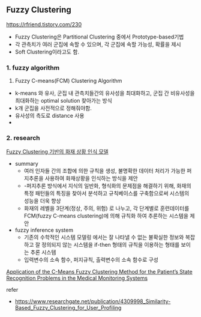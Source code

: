 ## Fuzzy Clustering
https://rfriend.tistory.com/230
- Fuzzy Clustering은 Partitional Clustering 중에서 Prototype-based기법
- 각 관측치가 여러 군집에 속할 수 있으며, 각 군집에 속할 가능성, 확률을 제시
- Soft Clustering이라고도 함.

### 1. fuzzy algorithm
1) Fuzzy C-means(FCM) Clustering Algorithm
- k-means 와 유사, 군집 내 관측치들간의 유사성을 최대화하고, 군집 간 비유사성을 최대화하는 optimal solution 찾아가는 방식
- k개 군집을 사전적으로 정해줘야함.
- 유사성의 측도로 distance 사용
- 


### 2. research
[Fuzzy Clustering 기반의 화재 상황 인식 모델](https://scienceon.kisti.re.kr/commons/util/originalView.do?cn=JAKO201125736639827&oCn=JAKO201125736639827&dbt=JAKO&journal=NJOU00423616)
- summary
	-  여러 인자들 간의 조합에 의한 규칙을 생성, 불명확한 데이터 처리가 가능한 퍼지추론을 사용하여 화재상황을 인식하는 방식을 제안
	-  -퍼지추론 방식에서 지식의 일반화, 형식화의 문제점을 해결하기 위해, 화재의 특정 패턴들의 특징을 찾아서 분석하고 규칙베이스를 구축함으로써 시스템의 성능을 더욱 향상
	-  화재의 레벨을 3단계(정상, 주의, 위험) 로 나누고, 각 단계별로 훈련데이터를 FCM(fuzzy C-means clustering)에 의해 규칙화 하여 추론하는 시스템을 제안
- fuzzy inference system
	- 기존의 수학적인 시스템 모델링 에서는 잘 나타낼 수 없는 불확실한 정보와 복잡하고 잘 정의되지 않는 시스템을 if-then 형태의 규칙을 이용하는 형태를 보이는 추론 시스템
	-  입력변수의 소속 함수, 퍼지규칙, 출력변수의 소속 함수로 구성


[Application of the C-Means Fuzzy Clustering Method for the Patient’s State Recognition Problems in the Medical Monitoring Systems](http://ceur-ws.org/Vol-2362/paper20.pdf)







refer
- https://www.researchgate.net/publication/4309998_Similarity-Based_Fuzzy_Clustering_for_User_Profiling


